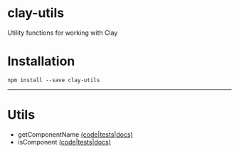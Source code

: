 # clay-utils
Utility functions for working with Clay

# Installation

```
npm install --save clay-utils
```

---

# Utils

- getComponentName [(code|tests|docs)](https://github.com/nymag/clay-utils/tree/develop/lib/getComponentName)
- isComponent [(code|tests|docs)](https://github.com/nymag/clay-utils/tree/develop/lib/isComponent)
